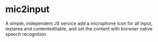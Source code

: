 # mic2input
A simple, independent JS service add a microphone icon for all input, textarea and contenteditable, and set the content with borwser native speech recognition
